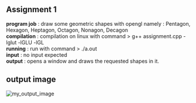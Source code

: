 ## Assignment 1
**program job** : draw some geometric shapes with opengl namely : Pentagon, Hexagon, Heptagon, Octagon, Nonagon, Decagon <br />
**compilation** : compilation on linux with command > g++ assignment.cpp -lglut -lGLU -lGL <br />
**running**     : run with command > ./a.out<br />
**input**       : no input expected<br />
**output**      : opens a window and draws the requested shapes in it.
## output image 
![my_output_image](https://raw.githubusercontent.com/username/projectname/branch/path/to/output_window.png)
